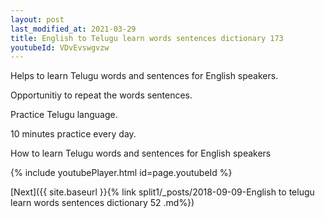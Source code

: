```yaml
---
layout: post
last_modified_at: 2021-03-29
title: English to Telugu learn words sentences dictionary 173 
youtubeId: VDvEvswgvzw
---
```

 
 
Helps to learn Telugu words and sentences for English speakers.

Opportunitiy to repeat the words sentences. 

Practice Telugu language. 
 
10 minutes practice every day. 
 
How to learn Telugu words and sentences for English speakers 
 
{% include youtubePlayer.html id=page.youtubeId %}
 
 
[Next]({{ site.baseurl }}{% link  split1/_posts/2018-09-09-English to telugu learn words sentences dictionary 52 .md%})
 
